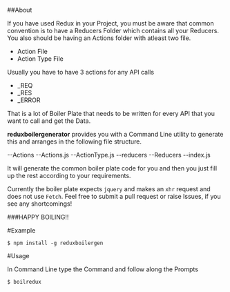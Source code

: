 ##About


If you have used Redux in your Project, you must be aware that common convention is
to have a Reducers Folder which contains all your Reducers.
You also should be having an Actions folder with atleast two file.

* Action File
* Action Type File

Usually you have to have 3 actions for any API calls

* <ACTION>_REQ
* <ACTION>_RES
* <ACTION>_ERROR

That is a lot of Boiler Plate that needs to be written for every API that you want to call
and get the Data.

**reduxboilergenerator** provides you with a Command Line utility to generate this and arranges
in the following file structure.

--Actions
  --<actionname>Actions.js
  --<actionname>ActionType.js
--reducers
  --<actionname>Reducers
    --index.js

It will generate the common boiler plate code for you and then you just fill up the rest according to your 
requirements.

Currently the boiler plate expects `jquery` and makes an `xhr` request and does not use `Fetch`.
Feel free to submit a pull request or raise Issues, if you see any shortcomings!

###HAPPY BOILING!!

#Example

```
$ npm install -g reduxboilergen
```

#Usage

In Command Line type the Command and follow along the Prompts

```
$ boilredux
```